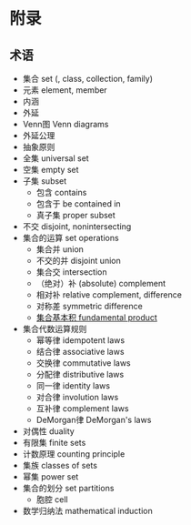 # 附录

## 术语

  - 集合 set (, class, collection, family)
  - 元素 element, member
  - 内涵
  - 外延
  - Venn图 Venn diagrams
  - 外延公理
  - 抽象原则
  - 全集 universal set
  - 空集 empty set
  - 子集 subset
    * 包含 contains
    * 包含于 be contained in
    * 真子集 proper subset
  - 不交 disjoint, nonintersecting
  - 集合的运算 set operations
    * 集合并 union
    * 不交的并 disjoint union
    * 集合交 intersection
    * （绝对）补 (absolute) complement
    * 相对补 relative complement, difference
    * 对称差 symmetric difference
    * [集合基本积 fundamental product](operations.md#fundamental-products)
  - 集合代数运算规则
    * 幂等律 idempotent laws
    * 结合律 associative laws
    * 交换律 commutative laws
    * 分配律 distributive laws
    * 同一律 identity laws
    * 对合律 involution laws
    * 互补律 complement laws
    * DeMorgan律 DeMorgan's laws
  - 对偶性 duality
  - 有限集 finite sets
  - 计数原理 counting principle
  - 集族 classes of sets
  - 幂集 power set
  - 集合的划分 set partitions
    * 胞腔 cell
  - 数学归纳法 mathematical induction
